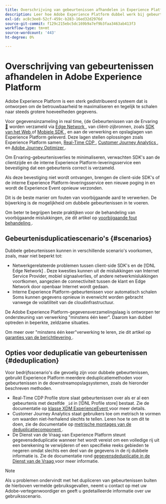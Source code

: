 ```yaml
---
title: Overschrijving van gebeurtenissen afhandelen in Experience Platform
description: Leer hoe Adobe Experience Platform dubbel werk bij gebeurtenissen verwerkt
exl-id: ac8c3ee8-52cf-459c-b283-16ed32d2976d
source-git-commit: f129c215ebc5dc169b9a7ef9b3faa3463ab413f3
workflow-type: tm+mt
source-wordcount: '443'
ht-degree: 0%

---
```


# Overschrijving van gebeurtenissen afhandelen in Adobe Experience Platform

Adobe Experience Platform is een sterk gedistribueerd systeem dat is ontworpen om de betrouwbaarheid te maximaliseren en tegelijk te schalen naar steeds grotere hoeveelheden gegevens.

Voor gegevensinzameling in real time, &lbrace;de Gebeurtenissen van de Ervaring [&#128279;](../xdm/classes/experienceevent.md) worden verzameld via [ Edge Network ](../web-sdk/home.md#edge-network), van cliënt-zijbronnen, zoals [ SDK van het Web ](../web-sdk/home.md) of [ Mobiele SDK ](https://developer.adobe.com/client-sdks/home/), en aan de verwerking en opslaglagen van Experience Platform geleverd.  Deze lagen stellen oplossingen zoals Experience Platform samen, [ Real-Time CDP ](../rtcdp/home.md), [ Customer Journey Analytics ](https://experienceleague.adobe.com/docs/analytics-platform/using/cja-overview/cja-overview.html), en [ Adobe Journey Optimizer ](https://experienceleague.adobe.com/docs/journey-optimizer/using/ajo-home.html).

Om Ervaring-gebeurtenisverlies te minimaliseren, verwachten SDK&#39;s aan de clientzijde en de interne Experience Platform-leveringsservice een bevestiging dat een gebeurtenis correct is verzameld.

Als deze bevestiging niet wordt ontvangen, brengen de client-side SDK&#39;s of de interne Experience Platform-leveringsservice een nieuwe poging in en wordt de Experience Event opnieuw verzonden.

Dit is de beste manier om fouten van voorbijgaande aard te verwerken. De bijwerking is de mogelijkheid om dubbele gebeurtenissen in te voeren.

Om beter te begrijpen beste praktijken voor de behandeling van voorbijgaande mislukkingen, zie dit artikel op [ voorbijgaande fout behandeling ](https://learn.microsoft.com/en-us/azure/architecture/best-practices/transient-faults).

## Gebeurtenisduplicatiescenario&#39;s {#scenarios}

Dubbele gebeurtenissen kunnen in verschillende scenario&#39;s voorkomen, zoals, maar niet beperkt tot:

* Netwerkgerelateerde problemen tussen client-side SDK&#39;s en de [!DNL Edge Network] . Deze kwesties kunnen uit de mislukkingen van Internet Service Provider, mobiel signaalverlies, of andere netwerkmislukkingen voortkomen, aangezien de connectiviteit tussen de klant en Edge Network door openbaar Internet wordt gedaan.
* Interne Experience Platform-gebeurtenissen voor automatisch schalen Soms kunnen gegevens opnieuw in evenwicht worden gebracht vanwege de volatiliteit van de cloudinfrastructuur.

De Adobe Experience Platform-gegevensverzamelingslaag is ontworpen ter ondersteuning van verwerking &quot;minstens één keer&quot;. Daarom kan dubbel optreden in beperkte, zeldzame situaties.

Om meer over &quot;minstens één keer&quot;verwerking te leren, zie dit artikel op [ garanties van de berichtlevering ](https://docs.confluent.io/kafka/design/delivery-semantics.html).

## Opties voor deduplicatie van gebeurtenissen {#deduplication}

Voor bedrijfsscenario&#39;s die gevoelig zijn voor dubbele gebeurtenissen, gebruikt Experience Platform meerdere deduplicatiemethoden voor gebeurtenissen in de downstreamopslagsystemen, zoals de hieronder beschreven methoden.

* Real-Time CDP Profile store slaat gebeurtenissen over als er al een gebeurtenis met dezelfde `_id` in [!DNL Profile store] bestaat. Zie de documentatie op [ klasse XDM ExperienceEvent ](../xdm/classes/experienceevent.md) voor meer details.
* Customer Journey Analytics staat gebruikers toe om metrisch te vormen om waarden niet-herhalend slechts te tellen. Leren hoe te om dit te doen, zie de documentatie op [ metrische montages van de deduplicatiecomponent ](https://experienceleague.adobe.com/docs/analytics-platform/using/cja-dataviews/component-settings/metric-deduplication.html?lang=en).
* De Dienst van de Vraag van Experience Platform steunt gegevensdeduplicatie wanneer het wordt vereist om een volledige rij uit een berekening te verwijderen of een specifieke reeks gebieden te negeren omdat slechts een deel van de gegevens in de rij dubbele informatie is. Zie de documentatie rond [ gegevensdeduplicatie in de Dienst van de Vraag ](../query-service/key-concepts/deduplication.md) voor meer informatie.

>[!NOTE]
>
>Als u problemen ondervindt met het dupliceren van gebeurtenissen buiten de hierboven vermelde gebruiksgevallen, neemt u contact op met uw Adobe-vertegenwoordiger en geeft u gedetailleerde informatie over uw gebruiksscenario.
